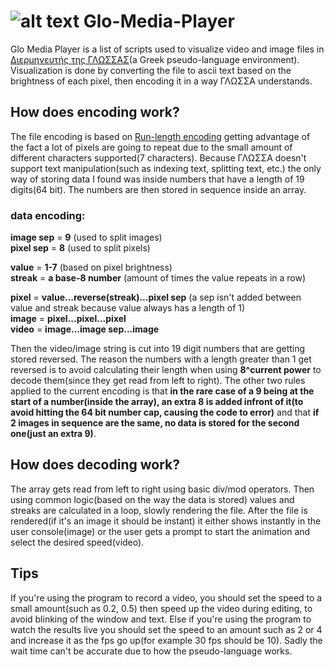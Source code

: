 # ![alt text](https://sites.google.com/site/aeppbasikesepexergasiespinakon/_/rsrc/1543077082805/diermeneutes-tes-glossas/867519228d1d5325856fc61d710ded0e_XL.jpg?height=28&width=28) Glo-Media-Player

Glo Media Player is a list of scripts used to visualize video and image files in [Διερμηνευτής της ΓΛΩΣΣΑΣ](https://alkisg.mysch.gr/)(a Greek pseudo-language environment). Visualization is done by converting the file to ascii text based on the brightness of each pixel, then encoding it in a way ΓΛΩΣΣΑ understands. 

## How does encoding work?
The file encoding is based on [Run-length encoding](https://en.wikipedia.org/wiki/Run-length_encoding) getting advantage of the fact a lot of pixels are going to repeat due to the small amount of different characters supported(7 characters). Because ΓΛΩΣΣΑ doesn't support text manipulation(such as indexing text, splitting text, etc.) the only way of storing data I found was inside numbers that have a length of 19 digits(64 bit). The numbers are then stored in sequence inside an array.

### data encoding:
**image sep** = **9** (used to split images)  
**pixel sep** = **8** (used to split pixels)  

**value** = **1-7** (based on pixel brightness)  
**streak** = **a base-8 number** (amount of times the value repeats in a row)  

**pixel** = **value...reverse(streak)...pixel sep** (a sep isn't added between value and streak because value always has a length of 1)  
**image** = **pixel...pixel...pixel**  
**video** = **image...image sep...image**

Then the video/image string is cut into 19 digit numbers that are getting stored reversed. The reason the numbers with a length greater than 1 get reversed is to avoid calculating their length when using **8^current power** to decode them(since they get read from left to right). The other two rules applied to the current encoding is that **in the rare case of a 9 being at the start of a number(inside the array), an extra 8 is added infront of it(to avoid hitting the 64 bit number cap, causing the code to error)** and that **if 2 images in sequence are the same, no data is stored for the second one(just an extra 9)**. 

## How does decoding work?
The array gets read from left to right using basic div/mod operators. Then using common logic(based on the way the data is stored) values and streaks are calculated in a loop, slowly rendering the file. After the file is rendered(if it's an image it should be instant) it either shows instantly in the user console(image) or the user gets a prompt to start the animation and select the desired speed(video). 

## Tips 
If you're using the program to record a video, you should set the speed to a small amount(such as 0.2, 0.5) then speed up the video during editing, to avoid blinking of the window and text. Else if you're using the program to watch the results live you should set the speed to an amount such as 2 or 4 and increase it as the fps go up(for example 30 fps should be 10). Sadly the wait time can't be accurate due to how the pseudo-language works.
